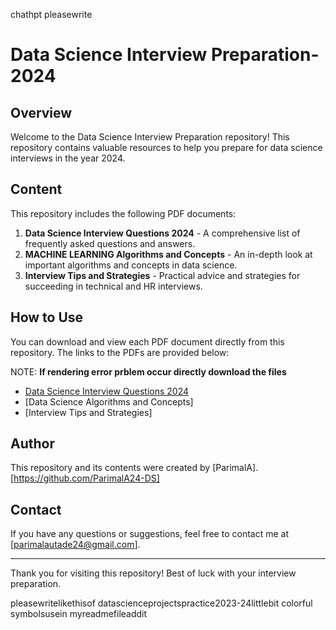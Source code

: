 chathpt pleasewrite 
# Data Science Interview Preparation-2024

## Overview
Welcome to the Data Science Interview Preparation repository! This repository contains valuable resources to help you prepare for data science interviews in the year 2024.

## Content
This repository includes the following PDF documents:
1. **Data Science Interview Questions 2024** - A comprehensive list of frequently asked questions and answers.
2. **MACHINE LEARNING Algorithms and Concepts** - An in-depth look at important algorithms and concepts in data science.
3. **Interview Tips and Strategies** - Practical advice and strategies for succeeding in technical and HR interviews.

## How to Use
You can download and view each PDF document directly from this repository. The links to the PDFs are provided below:

NOTE: **If rendering error prblem occur directly download the files**

- [Data Science Interview Questions 2024](https://github.com/ParimalA24-DS/DATASCIENTISTMLINTERVIEWPREP24/blob/main/%23DAY%201%20ML_INTERVIEW%20PREP.pdf)
- [Data Science Algorithms and Concepts]
- [Interview Tips and Strategies]

## Author
This repository and its contents were created by [ParimalA].[https://github.com/ParimalA24-DS]



## Contact
If you have any questions or suggestions, feel free to contact me at [parimalautade24@gmail.com].

---

Thank you for visiting this repository! Best of luck with your interview preparation.

pleasewritelikethisof datascienceprojectspractice2023-24littlebit colorful symbolsusein myreadmefileaddit 
